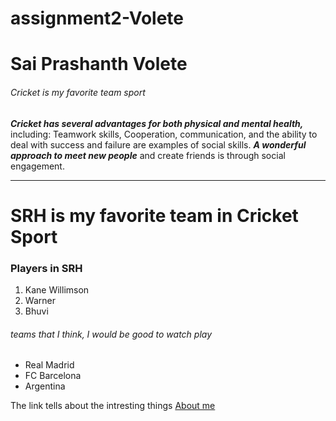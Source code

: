 # assignment2-Volete
# Sai Prashanth Volete
###### Cricket is my favorite team sport


***Cricket has several advantages for both physical and mental health,*** including:  Teamwork skills, Cooperation, communication, and the ability to deal with success and failure are examples of social skills. ***A wonderful approach to meet new people*** and create friends is through social engagement.

---------
# SRH is my favorite team in Cricket Sport
### Players in SRH

1. Kane Willimson
2. Warner
3. Bhuvi


###### teams that I think, I would be good to watch play

* Real Madrid
* FC Barcelona
* Argentina

The link tells about the intresting things 
[About me](AboutMe.md)

